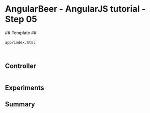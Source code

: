 # AngularBeer - AngularJS tutorial - Step 05 #

## Template ##

`app/index.html`:

```html
  
```


## Controller ##

```javascript
```

## Experiments ##


## Summary ##
